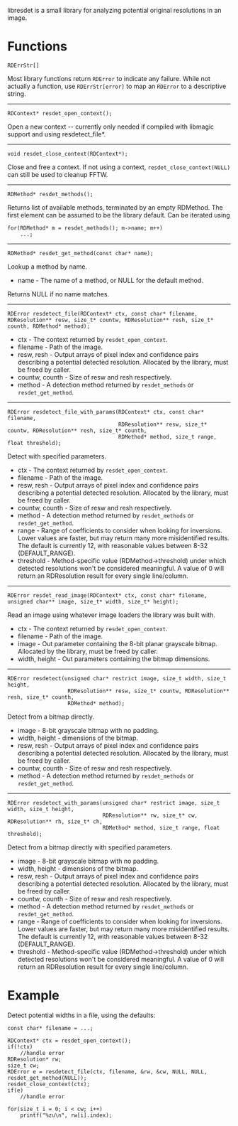 libresdet is a small library for analyzing potential original resolutions in an image.

# Functions

	RDErrStr[]

Most library functions return `RDError` to indicate any failure. While not actually a function, use `RDErrStr[error]` to map an `RDError` to a descriptive string.

---

	RDContext* resdet_open_context();

Open a new context -- currently only needed if compiled with libmagic support and using resdetect_file\*.

---

	void resdet_close_context(RDContext*);

Close and free a context. If not using a context, `resdet_close_context(NULL)` can still be used to cleanup FFTW.

---

	RDMethod* resdet_methods();

Returns list of available methods, terminated by an empty RDMethod. The first element can be assumed to be the library default. Can be iterated using

	for(RDMethod* m = resdet_methods(); m->name; m++)
		...;

---

	RDMethod* resdet_get_method(const char* name);

Lookup a method by name.

* name - The name of a method, or NULL for the default method.

Returns NULL if no name matches.

---
	RDError resdetect_file(RDContext* ctx, const char* filename, RDResolution** resw, size_t* countw, RDResolution** resh, size_t* counth, RDMethod* method);

* ctx - The context returned by `resdet_open_context`.
* filename - Path of the image.
* resw, resh - Output arrays of pixel index and confidence pairs describing a potential detected resolution. Allocated by the library, must be freed by caller.
* countw, counth - Size of resw and resh respectively.
* method - A detection method returned by `resdet_methods` or `resdet_get_method`.

---

	RDError resdetect_file_with_params(RDContext* ctx, const char* filename,
	                                   RDResolution** resw, size_t* countw, RDResolution** resh, size_t* counth,
	                                   RDMethod* method, size_t range, float threshold);

Detect with specified parameters.

* ctx - The context returned by `resdet_open_context`.
* filename - Path of the image.
* resw, resh - Output arrays of pixel index and confidence pairs describing a potential detected resolution. Allocated by the library, must be freed by caller.
* countw, counth - Size of resw and resh respectively.
* method - A detection method returned by `resdet_methods` or `resdet_get_method`.
* range - Range of coefficients to consider when looking for inversions. Lower values are faster, but may return many more misidentified results. The default is currently 12, with reasonable values between 8-32 (DEFAULT_RANGE).
* threshold - Method-specific value (RDMethod->threshold) under which detected resolutions won't be considered meaningful. A value of 0 will return an RDResolution result for every single line/column.

---

	RDError resdet_read_image(RDContext* ctx, const char* filename, unsigned char** image, size_t* width, size_t* height);

Read an image using whatever image loaders the library was built with.

* ctx - The context returned by `resdet_open_context`.
* filename - Path of the image.
* image - Out parameter containing the 8-bit planar grayscale bitmap. Allocated by the library, must be freed by caller.
* width, height - Out parameters containing the bitmap dimensions.

---

	RDError resdetect(unsigned char* restrict image, size_t width, size_t height,
	                   RDResolution** resw, size_t* countw, RDResolution** resh, size_t* counth,
	                   RDMethod* method);

Detect from a bitmap directly.

* image - 8-bit grayscale bitmap with no padding.
* width, height - dimensions of the bitmap.
* resw, resh - Output arrays of pixel index and confidence pairs describing a potential detected resolution. Allocated by the library, must be freed by caller.
* countw, counth - Size of resw and resh respectively.
* method - A detection method returned by `resdet_methods` or `resdet_get_method`.

---

	RDError resdetect_with_params(unsigned char* restrict image, size_t width, size_t height,
	                              RDResolution** rw, size_t* cw, RDResolution** rh, size_t* ch,
	                              RDMethod* method, size_t range, float threshold);

Detect from a bitmap directly with specified parameters.

* image - 8-bit grayscale bitmap with no padding.
* width, height - dimensions of the bitmap.
* resw, resh - Output arrays of pixel index and confidence pairs describing a potential detected resolution. Allocated by the library, must be freed by caller.
* countw, counth - Size of resw and resh respectively.
* method - A detection method returned by `resdet_methods` or `resdet_get_method`.
* range - Range of coefficients to consider when looking for inversions. Lower values are faster, but may return many more misidentified results. The default is currently 12, with reasonable values between 8-32 (DEFAULT_RANGE).
* threshold - Method-specific value (RDMethod->threshold) under which detected resolutions won't be considered meaningful. A value of 0 will return an RDResolution result for every single line/column.

# Example

Detect potential widths in a file, using the defaults:

	const char* filename = ...;
	
	RDContext* ctx = resdet_open_context();
	if(!ctx)
		//handle error
	RDResolution* rw;
	size_t cw;
	RDError e = resdetect_file(ctx, filename, &rw, &cw, NULL, NULL, resdet_get_method(NULL));
	resdet_close_context(ctx);
	if(e)
		//handle error
	
	for(size_t i = 0; i < cw; i++)
		printf("%zu\n", rw[i].index);
